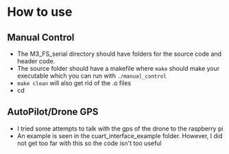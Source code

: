 # How to use
## Manual Control
- The M3_FS_serial directory should have folders for the source code and header code.
- The source folder should have a makefile where `make` should make your executable which you can run with `./manual_control`
- `make clean` will also get rid of the .o files
- cd 
## AutoPilot/Drone GPS
- I tried some attempts to talk with the gps of the drone to the raspberry pi
- An example is seen in the cuart_interface_example folder. However, I did not get too far with this so the code isn't too useful
